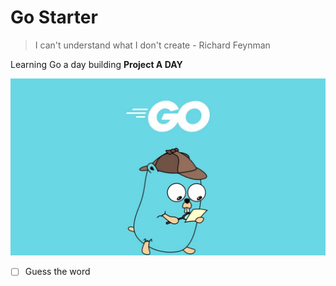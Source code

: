 # Go Starter

> I can't understand what I don't create - Richard Feynman

Learning Go a day building **Project A DAY** 

![Go image](./file.jpg) 

- [ ] Guess the word

